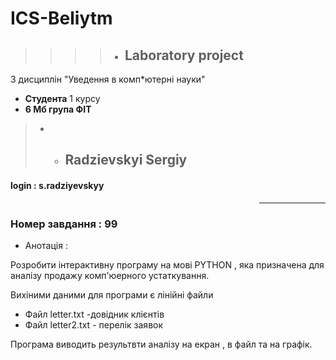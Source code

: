 # ICS-Beliytm

 > >>> * ## Laboratory project

 З дисциплін "Уведення в комп*ютерні науки"
- **Студента** 1 курсу 
- **6 Мб група ФІТ**
>  - * ## Radzievskyi Sergiy
#### login : s.radziyevskyy

>>>>>>>>>>-------------
### Номер завдання : 99
- Анотація :

 Розробити інтерактивну програму на мові PYTHON , яка призначена для аналізу продажу комп'юерного устаткування.

 Вихіними даними для програми є лінійні файли 

- Файл letter.txt -довідник клієнтів
- Файл letter2.txt - перелік заявок 

Програма виводить результвти аналізу на екран , в файл та на графік. 


